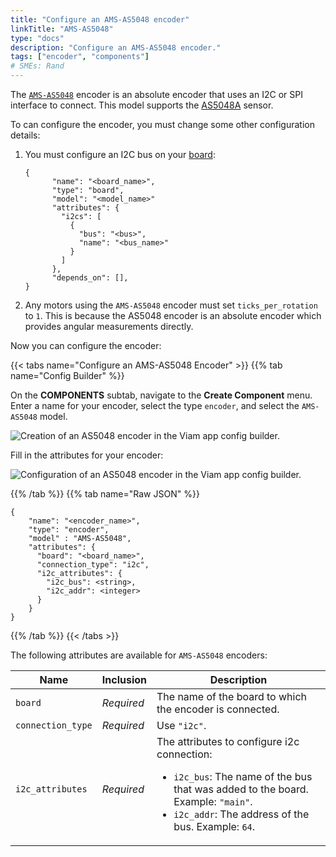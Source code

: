 ```yaml
---
title: "Configure an AMS-AS5048 encoder"
linkTitle: "AMS-AS5048"
type: "docs"
description: "Configure an AMS-AS5048 encoder."
tags: ["encoder", "components"]
# SMEs: Rand
---
```


The [`AMS-AS5048`](https://ams.com/en/as5048a) encoder is an absolute encoder that uses an I2C or SPI interface to connect.
This model supports the [AS5048A](https://ams.com/en/as5048a) sensor.

To can configure the encoder, you must change some other configuration details:

1. You must configure an I2C bus on your [board](../../board):

    ```json-viam
    {
          "name": "<board_name>",
          "type": "board",
          "model": "<model_name>"
          "attributes": {
            "i2cs": [
              {
                "bus": "<bus>",
                "name": "<bus_name>"
              }
            ]
          },
          "depends_on": [],
    }
    ```

2. Any motors using the `AMS-AS5048` encoder must set `ticks_per_rotation` to `1`.
   This is because the AS5048 encoder is an absolute encoder which provides angular measurements directly.

Now you can configure the encoder:

{{< tabs name="Configure an AMS-AS5048 Encoder" >}}
{{% tab name="Config Builder" %}}

On the **COMPONENTS** subtab, navigate to the **Create Component** menu.
Enter a name for your encoder, select the type `encoder`, and select the `AMS-AS5048` model.

<img src="../img/create-am5.png" alt="Creation of an AS5048 encoder in the Viam app config builder." style="max-width:600px" />

Fill in the attributes for your encoder:

<img src="../img/configure-am5.png" alt="Configuration of an AS5048 encoder in the Viam app config builder." />

{{% /tab %}}
{{% tab name="Raw JSON" %}}

```json-viam {class="line-numbers linkable-line-numbers"}
{
    "name": "<encoder_name>",
    "type": "encoder",
    "model" : "AMS-AS5048",
    "attributes": {
      "board": "<board_name>",
      "connection_type": "i2c",
      "i2c_attributes": {
        "i2c_bus": <string>,
        "i2c_addr": <integer>
      }
    }
}
```

{{% /tab %}}
{{< /tabs >}}

The following attributes are available for `AMS-AS5048` encoders:

| Name | Inclusion | Description |
| ---- | --------- | ----------- |
| `board` | *Required* | The name of the board to which the encoder is connected. |
| `connection_type` | *Required* | Use `"i2c"`. |
| `i2c_attributes` | *Required* | The attributes to configure i2c connection: <ul> <li> <code>i2c_bus</code>: The name of the bus that was added to the board. Example: `"main"`. </li> <li> <code>i2c_addr</code>: The address of the bus. Example: `64`. </li> </ul> |

